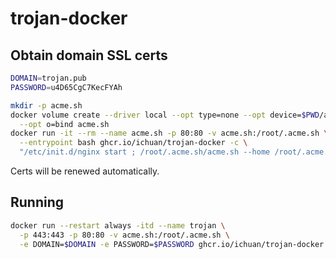 # trojan-docker

## Obtain domain SSL certs

```sh
DOMAIN=trojan.pub
PASSWORD=u4D65CgC7KecFYAh

mkdir -p acme.sh
docker volume create --driver local --opt type=none --opt device=$PWD/acme.sh \
  --opt o=bind acme.sh
docker run -it --rm --name acme.sh -p 80:80 -v acme.sh:/root/.acme.sh \
  --entrypoint bash ghcr.io/ichuan/trojan-docker -c \
  "/etc/init.d/nginx start ; /root/.acme.sh/acme.sh --home /root/.acme.sh --issue --server letsencrypt -d $DOMAIN -w /var/www/html"
```
Certs will be renewed automatically.


## Running

```sh
docker run --restart always -itd --name trojan \
  -p 443:443 -p 80:80 -v acme.sh:/root/.acme.sh \
  -e DOMAIN=$DOMAIN -e PASSWORD=$PASSWORD ghcr.io/ichuan/trojan-docker
```
